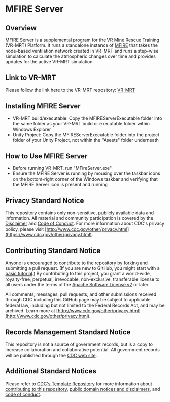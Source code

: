 # MFIRE Server
## Overview
MFIRE Server is a supplemental program for the VR Mine Rescue Training (VR-MRT) Platform. It runs a standalone instance of [MFIRE](https://www.cdc.gov/niosh/mining/tools/mfire.html) that takes the node-based ventilation network created in VR-MRT and runs a step-wise simulation to calculate the atmospheric changes over time and provides updates for the active VR-MRT simulation.

## Link to VR-MRT
Please follow the link here to the VR-MRT repository: [VR-MRT](https://github.com/CDCgov/vr-mine-rescue-training)

## Installing MFIRE Server
* VR-MRT build/executable: Copy the MFIREServerExecutable folder into the same folder as your VR-MRT build or executable folder within Windows Explorer
* Unity Project: Copy the MFIREServerExecutable folder into the project folder of your Unity Project, not within the "Aseets" folder underneath

## How to Use MFIRE Server
* Before running VR-MRT, run "MFireServer.exe"
* Ensure the MFIRE Server is running by mousing over the taskbar icons on the bottom-right corner of the Windows taskbar and verifying that the MFIRE Server icon is present and running

## Privacy Standard Notice

This repository contains only non-sensitive, publicly available data and
information. All material and community participation is covered by the
[Disclaimer](https://github.com/CDCgov/template/blob/master/DISCLAIMER.md)
and [Code of Conduct](https://github.com/CDCgov/template/blob/master/code-of-conduct.md).
For more information about CDC's privacy policy, please visit [http://www.cdc.gov/other/privacy.html](https://www.cdc.gov/other/privacy.html).

## Contributing Standard Notice

Anyone is encouraged to contribute to the repository by [forking](https://help.github.com/articles/fork-a-repo)
and submitting a pull request. (If you are new to GitHub, you might start with a
[basic tutorial](https://help.github.com/articles/set-up-git).) By contributing
to this project, you grant a world-wide, royalty-free, perpetual, irrevocable,
non-exclusive, transferable license to all users under the terms of the
[Apache Software License v2](http://www.apache.org/licenses/LICENSE-2.0.html) or
later.

All comments, messages, pull requests, and other submissions received through
CDC including this GitHub page may be subject to applicable federal law, including but not limited to the Federal Records Act, and may be archived. Learn more at [http://www.cdc.gov/other/privacy.html](http://www.cdc.gov/other/privacy.html).

## Records Management Standard Notice

This repository is not a source of government records, but is a copy to increase
collaboration and collaborative potential. All government records will be
published through the [CDC web site](http://www.cdc.gov).

## Additional Standard Notices

Please refer to [CDC's Template Repository](https://github.com/CDCgov/template)
for more information about [contributing to this repository](https://github.com/CDCgov/template/blob/master/CONTRIBUTING.md),
[public domain notices and disclaimers](https://github.com/CDCgov/template/blob/master/DISCLAIMER.md),
and [code of conduct](https://github.com/CDCgov/template/blob/master/code-of-conduct.md).

